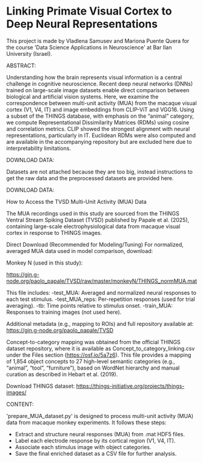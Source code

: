 # Linking Primate Visual Cortex to Deep Neural Representations

This project is made by Vladlena Samusev and Mariona Puente Quera for the course 'Data Science Applications in Neuroscience' at Bar Ilan University (Israel).

ABSTRACT:

Understanding how the brain represents visual information is a central challenge in cognitive neuroscience. Recent deep neural networks (DNNs) trained on large-scale image datasets enable direct comparison between biological and artificial vision systems. Here, we examine the correspondence between multi-unit activity (MUA) from the macaque visual cortex (V1, V4, IT) and image embeddings from CLIP-ViT and VGG16. Using a subset of the THINGS database, with emphasis on the “animal” category, we compute Representational Dissimilarity Matrices (RDMs) using cosine and correlation metrics. CLIP showed the strongest alignment with neural representations, particularly in IT. Euclidean RDMs were also computed and are available in the accompanying repository but are excluded here due to interpretability limitations.

DOWNLOAD DATA:

Datasets are not attached because they are too big, instead instructions to get the raw data and the preprocessed datasets are provided here.

DOWNLOAD DATA:

How to Access the TVSD Multi-Unit Activity (MUA) Data

The MUA recordings used in this study are sourced from the THINGS Ventral Stream Spiking Dataset (TVSD) published by Papale et al. (2025), containing large-scale electrophysiological data from macaque visual cortex in response to THINGS images.

Direct Download (Recommended for Modeling/Tuning)
For normalized, averaged MUA data used in model comparison, download:

Monkey N (used in this study):

https://gin.g-node.org/paolo_papale/TVSD/raw/master/monkeyN/THINGS_normMUA.mat

This file includes:
-test_MUA: Averaged and normalized neural responses to each test stimulus.
-test_MUA_reps: Per-repetition responses (used for trial averaging).
-tb: Time points relative to stimulus onset.
-train_MUA: Responses to training images (not used here).

Additional metadata (e.g., mapping to ROIs) and full repository available at: https://gin.g-node.org/paolo_papale/TVSD

Concept-to-category mapping was obtained from the official THINGS dataset repository, where it is available as Concept_to_category_linking.csv under the Files section (https://osf.io/5a7z6). This file provides a mapping of 1,854 object concepts to 27 high-level semantic categories (e.g., “animal”, “tool”, “furniture”), based on WordNet hierarchy and manual curation as described in Hebart et al. (2019).

Download THINGS dataset: https://things-initiative.org/projects/things-images/

CONTENT:

'prepare_MUA_dataset.py' is designed to process multi-unit activity (MUA) data from macaque monkey experiments. It follows these steps:

- Extract and structure neural responses (MUA) from .mat HDF5 files.
- Label each electrode response by its cortical region (V1, V4, IT).
- Associate each stimulus image with object categories.
- Save the final enriched dataset as a CSV file for further analysis.
